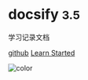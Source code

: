 # docsify <small>3.5</small>
学习记录文档

 [github](https://github.com/huangxunlei/learn-docs.git)      [Learn Started](/README)

![color](#f0f0f0)

